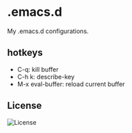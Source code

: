 # .emacs.d
My .emacs.d configurations.

## hotkeys
- C-q: kill buffer
- C-h k: describe-key
- M-x eval-buffer: reload current buffer

## License
![License](https://img.shields.io/github/license/LinArcX/.emacs.d.svg)
